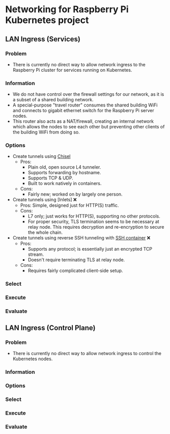 # Networking for Raspberry Pi Kubernetes project

## LAN Ingress (Services)

### Problem

- There is currently no direct way to allow network ingress to the Raspberry Pi cluster for services running on Kubernetes.

### Information

- We do not have control over the firewall settings for our network, as it is a subset of a shared building network.
- A special-purpose "travel router" consumes the shared building WiFi and connects to gigabit ethernet switch for the Raspberry Pi server nodes.
- This router also acts as a NAT/firewall, creating an internal network which allows the nodes to see each other but preventing other clients of the building WiFi from doing so.

### Options

- Create tunnels using [Chisel](https://github.com/jpillora/chisel)
  - Pros:
    - Plain old, open source L4 tunneler.
    - Supports forwarding by hostname.
    - Supports TCP & UDP.
    - Built to work natively in containers.
  - Cons:
    - Fairly new; worked on by largely one person.
- Create tunnels using [Inlets] ❌
  - Pros: Simple, designed just for HTTP(S) traffic.
  - Cons:
    - L7 only; just works for HTTP(S), supporting no other protocols.
    - For proper security, TLS termination seems to be necessary at relay node. This requires decryption and re-encryption to secure the whole chain.
- Create tunnels using reverse SSH tunneling with [SSH container](https://hub.docker.com/r/linuxserver/openssh-server) ❌
  - Pros:
    - Supports any protocol; is essentially just an encrypted TCP stream.
    - Doesn't require terminating TLS at relay node.
  - Cons:
    - Requires fairly complicated client-side setup.

### Select

### Execute

### Evaluate

## LAN Ingress (Control Plane)

### Problem

- There is currently no direct way to allow network ingress to control the Kubernetes nodes.

### Information

### Options

### Select

### Execute

### Evaluate